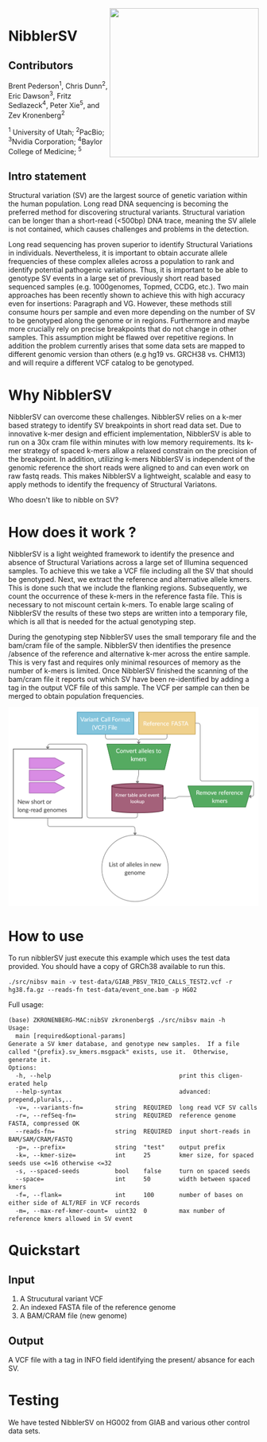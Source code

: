 <img align="right" width="300" height="300" src="https://github.com/collaborativebioinformatics/nibSV/blob/main/SVNibbler.png">

# NibblerSV

## Contributors

Brent Pederson<sup>1</sup>, Chris Dunn<sup>2</sup>, Eric Dawson<sup>3</sup>, Fritz Sedlazeck<sup>4</sup>, Peter Xie<sup>5</sup>, and Zev Kronenberg<sup>2</sup>

<sup>1</sup> University of Utah; <sup>2</sup>PacBio; <sup>3</sup>Nvidia Corporation; <sup>4</sup>Baylor College of Medicine; <sup>5</sup>

## Intro statement
Structural variation (SV) are the largest source of genetic variation within the human population. Long read DNA sequencing is becoming the preferred method for discovering structural variants. Structural variation can be longer than a short-read (<500bp) DNA trace, meaning the SV allele is not contained, which causes challenges and problems in the detection.

Long read sequencing has proven superior to identify Structural Variations in individuals. Nevertheless, it is important to obtain accurate allele frequencies of these complex alleles across a population to rank and identify potential pathogenic variations.  Thus, it is important to be able to genotype SV events in a large set of previously short read based sequenced samples (e.g. 1000genomes, Topmed, CCDG, etc.).  Two main approaches has been recently shown to achieve this with high accuracy even for insertions: Paragraph and VG. However, these methods still consume hours per sample and even more depending on the number of SV to be genotyped along the genome or in regions. Furthermore and maybe more crucially rely on precise breakpoints that do not change in other samples. This assumption might be flawed over repetitive regions.  In addition the problem currently arises that some data sets are mapped to different genomic version than others (e.g hg19 vs. GRCH38 vs. CHM13) and will require a different VCF catalog to be genotyped.  

# Why NibblerSV
NibblerSV can overcome these challenges. NibblerSV relies on a k-mer based strategy to identify SV breakpoints in short read data set. Due to innovative k-mer design and efficient implementation, NibblerSV is able to run on a 30x cram file within minutes with low memory requirements. Its k-mer strategy of spaced k-mers allow a relaxed constrain on the precision of the breakpoint. In addition, utilizing k-mers NibblerSV is independent of the genomic reference the short reads were aligned to and can even work on raw fastq reads. This makes NibblerSV a lightweight, scalable and easy to apply methods to identify the frequency of Structural Variatons.


Who doesn't like to nibble on SV?
# How does it work <this software>?
NibblerSV is a light weighted framework to identify the presence and absence of Structural Variations across a large set of Illumina sequenced samples. To achieve this we take a VCF file including all the SV that should be genotyped. Next, we extract the reference and alternative allele kmers. This is done such that we include the flanking regions. Subsequently, we count the occurrence of these k-mers in the reference fasta file. This is necessary to not miscount certain k-mers. To enable large scaling of NibblerSV the results of these two steps are written into a temporary file, which is all that is needed for the actual genotyping step.

During the genotyping step NibblerSV uses the small temporary file  and the bam/cram file of the sample. NibblerSV then identifies the presence /absence of the reference and alternative k-mer across the entire sample. This is very fast and requires only minimal resources of memory as the number of k-mers is limited. Once NibblerSV finished the scanning of the bam/cram file it reports out which SV have been re-identified by adding a tag in the output VCF file of this sample. The VCF per sample can then be merged to obtain population frequencies.

![alt text](multimedia/nibSV.jpg)

# How to use <this software>

To run nibblerSV just execute this example which uses the test data provided. You should have a copy of GRCh38 available to run this.
```
./src/nibsv main -v test-data/GIAB_PBSV_TRIO_CALLS_TEST2.vcf -r hg38.fa.gz --reads-fn test-data/event_one.bam -p HG02
```

Full usage:
```
(base) ZKRONENBERG-MAC:nibSV zkronenberg$ ./src/nibsv main -h
Usage:
  main [required&optional-params]
Generate a SV kmer database, and genotype new samples.  If a file called "{prefix}.sv_kmers.msgpack" exists, use it.  Otherwise,
generate it.
Options:
  -h, --help                                    print this cligen-erated help
  --help-syntax                                 advanced: prepend,plurals,..
  -v=, --variants-fn=         string  REQUIRED  long read VCF SV calls
  -r=, --refSeq-fn=           string  REQUIRED  reference genome FASTA, compressed OK
  --reads-fn=                 string  REQUIRED  input short-reads in BAM/SAM/CRAM/FASTQ
  -p=, --prefix=              string  "test"    output prefix
  -k=, --kmer-size=           int     25        kmer size, for spaced seeds use <=16 otherwise <=32
  -s, --spaced-seeds          bool    false     turn on spaced seeds
  --space=                    int     50        width between spaced kmers
  -f=, --flank=               int     100       number of bases on either side of ALT/REF in VCF records
  -m=, --max-ref-kmer-count=  uint32  0         max number of reference kmers allowed in SV event
```


# Quickstart
## Input
1. A Strucutural variant VCF
2. An indexed FASTA file of the reference genome
3. A BAM/CRAM file (new genome)

## Output
A VCF file with a tag in INFO field identifying the present/ absance for each SV.

# Testing
We have tested NibblerSV on HG002 from GIAB and various other control data sets.
